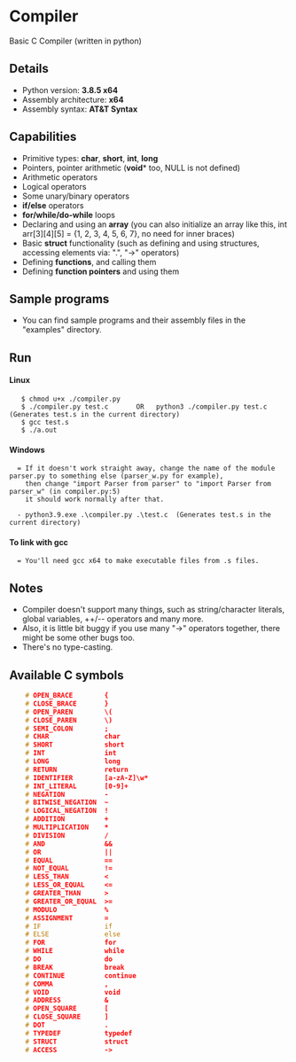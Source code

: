 # Compiler
Basic C Compiler (written in python)

## Details
- Python version:            	 **3.8.5 x64**
- Assembly architecture: 	 **x64**
- Assembly syntax:		 **AT&T Syntax**

## Capabilities
- Primitive types: **char**, **short**, **int**, **long**
- Pointers, pointer arithmetic (**void*** too, NULL is not defined)
- Arithmetic operators
- Logical operators
- Some unary/binary operators
- **if/else** operators
- **for/while/do-while** loops
- Declaring and using an **array** (you can also initialize an array like this, int arr[3][4][5] = {1, 2, 3, 4, 5, 6, 7}, no need for inner braces)
- Basic **struct** functionality (such as defining and using structures, accessing elements via: ".", "->" operators)
- Defining **functions**, and calling them
- Defining **function pointers** and using them

## Sample programs 
- You can find sample programs and their assembly files
  in the "examples" directory.

## Run
   #### Linux
   ```
      $ chmod u+x ./compiler.py
      $ ./compiler.py test.c       OR   python3 ./compiler.py test.c  (Generates test.s in the current directory)
      $ gcc test.s
      $ ./a.out
  ```
    
   #### Windows
      = If it doesn't work straight away, change the name of the module parser.py to something else (parser_w.py for example), 
        then change "import Parser from parser" to "import Parser from parser_w" (in compiler.py:5)
        it should work normally after that.
	
      - python3.9.exe .\compiler.py .\test.c  (Generates test.s in the current directory)

   #### To link with gcc
      = You'll need gcc x64 to make executable files from .s files.

## Notes
- Compiler doesn't support many things, such as string/character literals, global variables, ++/-- operators and many more.
- Also, it is little bit buggy if you use many "->" operators together, there might be some other bugs too.
- There's no type-casting.

## Available C symbols
```c
	# OPEN_BRACE        {
	# CLOSE_BRACE       }
	# OPEN_PAREN        \(
	# CLOSE_PAREN       \)
	# SEMI_COLON        ;
	# CHAR              char
	# SHORT             short
	# INT               int
	# LONG              long
	# RETURN            return
	# IDENTIFIER        [a-zA-Z]\w*
	# INT_LITERAL       [0-9]+
	# NEGATION          -
	# BITWISE_NEGATION  ~
	# LOGICAL_NEGATION  !
	# ADDITION          +
	# MULTIPLICATION    *
	# DIVISION          /
	# AND               &&
	# OR                ||
	# EQUAL             ==
	# NOT_EQUAL         !=
	# LESS_THAN         <
	# LESS_OR_EQUAL     <=
	# GREATER_THAN      >
	# GREATER_OR_EQUAL  >=
	# MODULO            %
	# ASSIGNMENT        =
	# IF                if
	# ELSE              else
	# FOR               for
	# WHILE             while
	# DO                do
	# BREAK             break
	# CONTINUE          continue
	# COMMA             ,
	# VOID              void
	# ADDRESS           &
	# OPEN_SQUARE       [
	# CLOSE_SQUARE      ]
	# DOT               .
	# TYPEDEF           typedef
	# STRUCT            struct
	# ACCESS            ->
```
